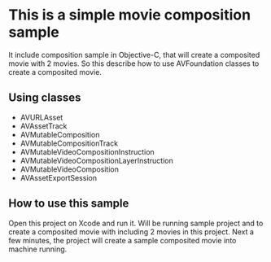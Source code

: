 # This is a simple movie composition sample

It include composition sample in Objective-C, that will create a composited movie with 2 movies. So this describe how to use AVFoundation classes to create a composited movie.

## Using classes

- AVURLAsset
- AVAssetTrack
- AVMutableComposition
- AVMutableCompositionTrack
- AVMutableVideoCompositionInstruction
- AVMutableVideoCompositionLayerInstruction
- AVMutableVideoComposition
- AVAssetExportSession


## How to use this sample

Open this project on Xcode and run it. Will be running sample project and to create a composited movie with including 2 movies in this project. Next a few minutes, the project will create a sample composited movie into machine running.
